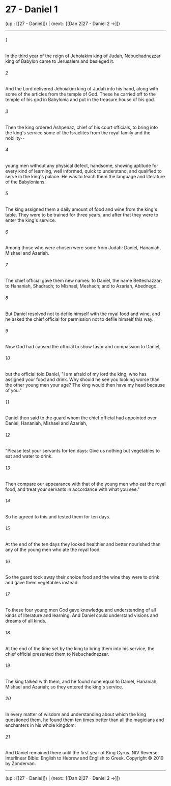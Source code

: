 # 27 - Daniel 1

(up:: [[27 - Daniel]]) | (next:: [[Dan 2|27 - Daniel 2 →]])

***


###### 1 
In the third year of the reign of Jehoiakim king of Judah, Nebuchadnezzar king of Babylon came to Jerusalem and besieged it. 

###### 2 
And the Lord delivered Jehoiakim king of Judah into his hand, along with some of the articles from the temple of God. These he carried off to the temple of his god in Babylonia and put in the treasure house of his god. 

###### 3 
Then the king ordered Ashpenaz, chief of his court officials, to bring into the king's service some of the Israelites from the royal family and the nobility-- 

###### 4 
young men without any physical defect, handsome, showing aptitude for every kind of learning, well informed, quick to understand, and qualified to serve in the king's palace. He was to teach them the language and literature of the Babylonians. 

###### 5 
The king assigned them a daily amount of food and wine from the king's table. They were to be trained for three years, and after that they were to enter the king's service. 

###### 6 
Among those who were chosen were some from Judah: Daniel, Hananiah, Mishael and Azariah. 

###### 7 
The chief official gave them new names: to Daniel, the name Belteshazzar; to Hananiah, Shadrach; to Mishael, Meshach; and to Azariah, Abednego. 

###### 8 
But Daniel resolved not to defile himself with the royal food and wine, and he asked the chief official for permission not to defile himself this way. 

###### 9 
Now God had caused the official to show favor and compassion to Daniel, 

###### 10 
but the official told Daniel, "I am afraid of my lord the king, who has assigned your food and drink. Why should he see you looking worse than the other young men your age? The king would then have my head because of you." 

###### 11 
Daniel then said to the guard whom the chief official had appointed over Daniel, Hananiah, Mishael and Azariah, 

###### 12 
"Please test your servants for ten days: Give us nothing but vegetables to eat and water to drink. 

###### 13 
Then compare our appearance with that of the young men who eat the royal food, and treat your servants in accordance with what you see." 

###### 14 
So he agreed to this and tested them for ten days. 

###### 15 
At the end of the ten days they looked healthier and better nourished than any of the young men who ate the royal food. 

###### 16 
So the guard took away their choice food and the wine they were to drink and gave them vegetables instead. 

###### 17 
To these four young men God gave knowledge and understanding of all kinds of literature and learning. And Daniel could understand visions and dreams of all kinds. 

###### 18 
At the end of the time set by the king to bring them into his service, the chief official presented them to Nebuchadnezzar. 

###### 19 
The king talked with them, and he found none equal to Daniel, Hananiah, Mishael and Azariah; so they entered the king's service. 

###### 20 
In every matter of wisdom and understanding about which the king questioned them, he found them ten times better than all the magicians and enchanters in his whole kingdom. 

###### 21 
And Daniel remained there until the first year of King Cyrus. NIV Reverse Interlinear Bible: English to Hebrew and English to Greek. Copyright © 2019 by Zondervan.

***

(up:: [[27 - Daniel]]) | (next:: [[Dan 2|27 - Daniel 2 →]])
